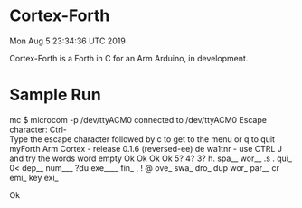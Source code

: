 Cortex-Forth
============

Mon Aug  5 23:34:36 UTC 2019

Cortex-Forth is a Forth in C for an Arm Arduino, in development.

Sample Run
==========
 mc $ microcom -p /dev/ttyACM0
connected to /dev/ttyACM0
Escape character: Ctrl-\
Type the escape character followed by c to get to the menu or q to quit
myForth Arm Cortex - release 0.1.6 (reversed-ee) de wa1tnr - use CTRL J and try the words word
empty  Ok
 Ok
 Ok
 Ok
5?
4?
3?
h. spa__ wor__ .s . qui_ 0< dep__ num___ ?du exe____ fin_ , ! @ ove_ swa_ dro_ dup wor_ par__ cr emi_ key exi_

 Ok

